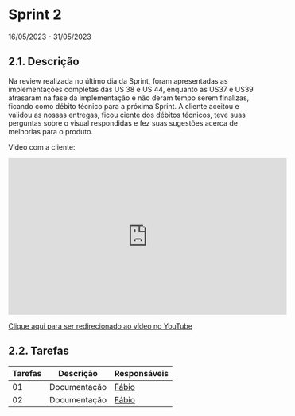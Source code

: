 # Sprint 2
16/05/2023 - 31/05/2023


## 2.1. Descrição
<!-- descrever de forma geral o objetivo da sprint -->
Na review realizada no último dia da Sprint, foram apresentadas as implementações completas das US 38 e US 44, enquanto as US37 e US39 atrasaram na fase da implementação e não deram tempo serem finalizas, ficando como débito técnico para a próxima Sprint. A cliente aceitou e validou as nossas entregas, ficou ciente dos débitos técnicos, teve suas perguntas sobre o visual respondidas e fez suas sugestões acerca de melhorias para o produto.

Video com a cliente:

<iframe width="560" height="315" src="https://www.youtube.com/embed/5O08X946raw" title="YouTube video player" frameborder="0" allow="accelerometer; autoplay; clipboard-write; encrypted-media; gyroscope; picture-in-picture; web-share" allowfullscreen></iframe>

<a href="https://www.youtube.com/watch?v=5O08X946raw&ab_channel=EricSilveira">Clique aqui para ser redirecionado ao vídeo no YouTube</a>

## 2.2. Tarefas
<!-- descrever as issues que definimos para essa sprint e alocar um responsavel por ela -->
Tarefas | Descrição | Responsáveis
------ | --------- | -----------
01 | Documentação | [Fábio](https://github.com/fabioaletorres)
02 | Documentação | [Fábio](https://github.com/fabioaletorres)